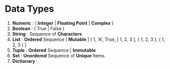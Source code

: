 # Data Types

1. **Numeric** : ( **Integer** | **Floating Point** | **Complex** )
2. **Boolean** : ( True | False )
3. **String** : Sequence of **Characters**
4. **List** : **Ordered** Sequence | **Mutable** | \[ 1, 'A', True, \[ 1, 2, 3 ], { 1, 2, 3 }, ( 1, 2, 3 ) ] 
5. **Tuple** : **Ordered** Sequence | **Immutable**
6. **Set** : **Unordered** Sequence of **Unique** Items.
7. **Dictionary** : 
